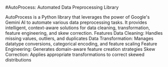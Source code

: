 #AutoProcess: Automated Data Preprocessing Library

AutoProcess is a Python library that leverages the power of Google's Gemini AI to automate various data preprocessing tasks. It provides intelligent, context-aware solutions for data cleaning, transformation, feature engineering, and skew correction.
Features
Data Cleaning: Handles missing values, outliers, and duplicates
Data Transformation: Manages datatype conversions, categorical encoding, and feature scaling
Feature Engineering: Generates domain-aware feature creation strategies
Skew Correction: Applies appropriate transformations to correct skewed distributions
